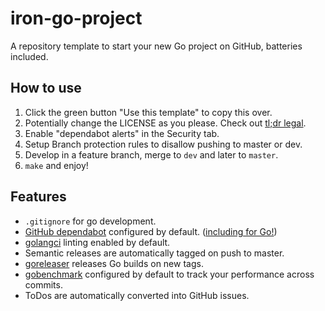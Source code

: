 # iron-go-project
A repository template to start your new Go project on GitHub, batteries included.


## How to use
1. Click the green button "Use this template" to copy this over.
2. Potentially change the LICENSE as you please. Check out [tl;dr legal](https://tldrlegal.com).
3. Enable "dependabot alerts" in the Security tab.
4. Setup Branch protection rules to disallow pushing to master or dev.
5. Develop in a feature branch, merge to `dev` and later to `master`.
6. `make` and enjoy!

## Features
- `.gitignore` for go development.
- [GitHub dependabot](https://github.com/features/security) configured by default. ([including for Go!](https://github.com/ironPeakServices/iron-go-project/tree/master/.github/go))
- [golangci](https://github.com/golangci/golangci-lint) linting enabled by default.
- Semantic releases are automatically tagged on push to master.
- [goreleaser](https://github.com/goreleaser/goreleaser/) releases Go builds on new tags.
- [gobenchmark](https://github.com/cornelk/go-benchmark) configured by default to track your performance across commits.
- ToDos are automatically converted into GitHub issues.
